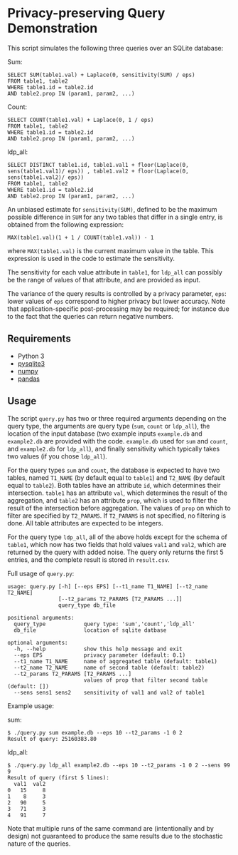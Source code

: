 # Privacy-preserving Query Demonstration

This script simulates the following three queries over an SQLite database:

Sum:
```
SELECT SUM(table1.val) + Laplace(0, sensitivity(SUM) / eps)
FROM table1, table2
WHERE table1.id = table2.id
AND table2.prop IN (param1, param2, ...)	
```
Count:
```
SELECT COUNT(table1.val) + Laplace(0, 1 / eps)
FROM table1, table2
WHERE table1.id = table2.id
AND table2.prop IN (param1, param2, ...)	
```
ldp_all:
```
SELECT DISTINCT table1.id, table1.val1 + floor(Laplace(0, sens(table1.val1)/ eps)) , table1.val2 + floor(Laplace(0,  sens(table1.val2)/ eps))
FROM table1, table2 
WHERE table1.id = table2.id
AND table2.prop IN (param1, param2, ...)	

```

An unbiased estimate for `sensitivity(SUM)`, defined to be the maximum possible difference in `SUM` for any two tables that differ in a single entry, is obtained from the following expression:
```
MAX(table1.val)(1 + 1 / COUNT(table1.val)) - 1
```
where `MAX(table1.val)` is the current maximum value in the table. This expression is used in the code to estimate the sensitivity.

The sensitivity for each value attribute in `table1`, for `ldp_all` can possibly be the range of values of that attribute, and are provided as input.  

The variance of the query results is controlled by a privacy parameter, `eps`: lower values of `eps` correspond to higher privacy but lower accuracy. Note that application-specific post-processing may be required; for instance due to the fact that the queries can return negative numbers.

## Requirements

* Python 3
* [pysqlite3](https://pypi.org/project/pysqlite3/)
* [numpy](https://pypi.org/project/numpy/)
* [pandas](https://pandas.pydata.org/)

## Usage

The script `query.py` has two or three required arguments depending on the query type, the arguments are query type (`sum`, `count` or `ldp_all`), the location of the input database (two example inputs `example.db` and `example2.db` are provided with the code. `example.db` used for `sum` and `count`, and `example2.db` for `ldp_all`), and finally sensitivity which typically takes two values (if you chose `ldp_all`).

For the query types `sum` and  `count`, the database is expected to have two tables, named `T1_NAME` (by default equal to `table1`) and `T2_NAME` (by default equal to `table2`). Both tables have an attribute `id`, which determines their intersection. `table1` has an attribute `val`, which determines the result of the aggregation, and `table2` has an attribute `prop`, which is used to filter the result of the intersection before aggregation. The values of `prop` on which to filter are specified by `T2_PARAMS`. If `T2_PARAMS` is not specified, no filtering is done. All table attributes are expected to be integers.

For the query type `ldp_all`, all of the above holds except for the schema of `table1`, which now has two fields that hold values `val1` and `val2`, which are returned by the query with added noise. The query only returns the first 5 entries, and the complete result is stored in `result.csv`.

Full usage of `query.py`: 

```
usage: query.py [-h] [--eps EPS] [--t1_name T1_NAME] [--t2_name T2_NAME]
                [--t2_params T2_PARAMS [T2_PARAMS ...]]
                query_type db_file

positional arguments:
  query_type            query type: 'sum','count','ldp_all'
  db_file               location of sqlite datbase

optional arguments:
  -h, --help            show this help message and exit
  --eps EPS             privacy parameter (default: 0.1)
  --t1_name T1_NAME     name of aggregated table (default: table1)
  --t2_name T2_NAME     name of second table (default: table2)
  --t2_params T2_PARAMS [T2_PARAMS ...]
                        values of prop that filter second table (default: [])
  --sens sens1 sens2    sensitivity of val1 and val2 of table1                        
```

Example usage:

sum:
```
$ ./query.py sum example.db --eps 10 --t2_params -1 0 2
Result of query: 25160383.80
```
ldp_all:
```
$ ./query.py ldp_all example2.db --eps 10 --t2_params -1 0 2 --sens 99 9
Result of query (first 5 lines):
  val1  val2
0   15     8    
1    8     3
2   90     5
3   71     3
4   91     7
```
Note that multiple runs of the same command are (intentionally and by design) not guaranteed to produce the same results due to the stochastic nature of the queries.
